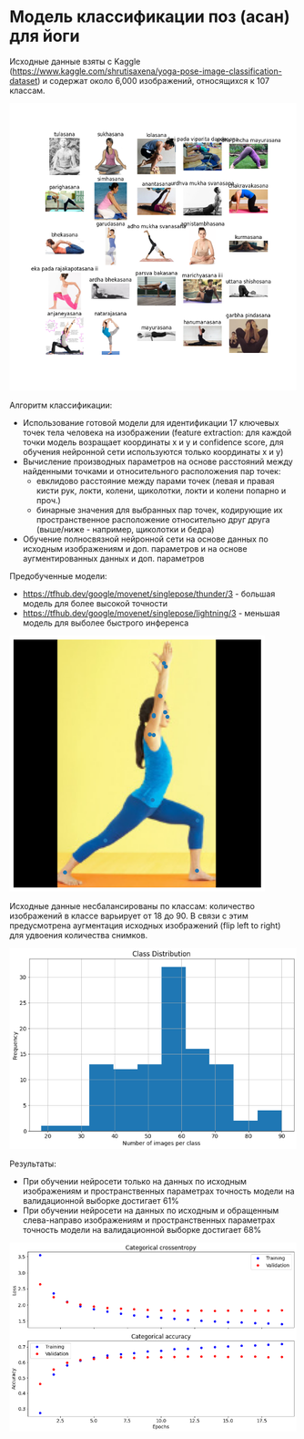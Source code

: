# Модель классификации поз (асан) для йоги

Исходные данные взяты с Kaggle (https://www.kaggle.com/shrutisaxena/yoga-pose-image-classification-dataset) и содержат около 6,000 изображений, относящихся к 107 классам.

![poses.png](poses.png)

Алгоритм классификации:
- Использование готовой модели для идентификации 17 ключевых точек тела человека на изображении (feature extraction: для каждой точки модель возращает координаты x и y и confidence score, для обучения нейронной сети используются только координаты x и y)
- Вычисление производных параметров на основе расстояний между найденными точками и относительного расположения пар точек:
  - евклидово расстояние между парами точек (левая и правая кисти рук, локти, колени, щиколотки, локти и колени попарно и проч.)
  - бинарные значения для выбранных пар точек, кодирующие их пространственное расположение относительно друг друга (выше/ниже - например, щиколотки и бедра)
- Обучение полносвязной нейронной сети на основе данных по исходным изображениям и доп. параметров и на основе аугментированных данных и доп. параметров

Предобученные модели:
- https://tfhub.dev/google/movenet/singlepose/thunder/3 - большая модель для более высокой точности
- https://tfhub.dev/google/movenet/singlepose/lightning/3 - меньшая модель для выболее быстрого инференса

![keypoints.png](keypoints.png)

Исходные данные несбалансированы по классам: количество изображений в классе варьирует от 18 до 90. В связи с этим предусмотрена аугментация исходных изображений (flip left to right) для удвоения количества снимков.

![classes_distribution.png](classes_distribution.png)

Результаты:
- При обучении нейросети только на данных по исходным изображениям и пространственных параметрах точность модели на валидационной выборке достигает 61%
- При обучении нейросети на данных по исходным и обращенным слева-направо изображениям и пространственных параметрах точность модели на валидационной выборке достигает 68%

![training.png](training.png)
